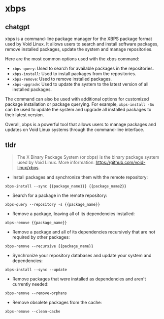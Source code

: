 # xbps 
## chatgpt 
xbps is a command-line package manager for the XBPS package format used by Void Linux. It allows users to search and install software packages, remove installed packages, update the system and manage repositories.

Here are the most common options used with the xbps command:

- `xbps-query`: Used to search for available packages in the repositories.
- `xbps-install`: Used to install packages from the repositories.
- `xbps-remove`: Used to remove installed packages.
- `xbps-upgrade`: Used to update the system to the latest version of all installed packages.

The command can also be used with additional options for customized package installation or package querying. For example, `xbps-install -Su` can be used to update the system and upgrade all installed packages to their latest version. 

Overall, xbps is a powerful tool that allows users to manage packages and updates on Void Linux systems through the command-line interface. 

## tldr 
 
> The X Binary Package System (or xbps) is the binary package system used by Void Linux.
> More information: <https://github.com/void-linux/xbps>.

- Install packages and synchronize them with the remote repository:

`xbps-install --sync {{package_name1}} {{package_name2}}`

- Search for a package in the remote repository:

`xbps-query --repository -s {{package_name}}`

- Remove a package, leaving all of its dependencies installed:

`xbps-remove {{package_name}}`

- Remove a package and all of its dependencies recursively that are not required by other packages:

`xbps-remove --recursive {{package_name}}`

- Synchronize your repository databases and update your system and dependencies:

`xbps-install --sync --update`

- Remove packages that were installed as dependencies and aren't currently needed:

`xbps-remove --remove-orphans`

- Remove obsolete packages from the cache:

`xbps-remove --clean-cache`
